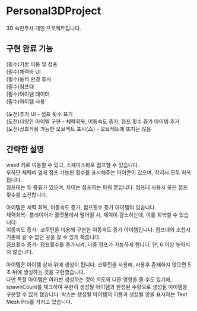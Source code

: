 # Personal3DProject
 
3D 숙련주차 개인 프로젝트입니다.


## 구현 완료 기능

(필수)기본 이동 및 점프  
(필수)체력바 UI  
(필수)동적 환경 조사  
(필수)점프대  
(필수)아이템 데이터  
(필수)아이템 사용
  
(도전)추가 UI - 점프 횟수 표기  
(도전)다양한 아이템 구현 - 체력회복, 이동속도 증가, 점프 횟수 증가 아이템 추가  
(도전)상호작용 가능한 오브젝트 표시(△) - 오브젝트에 뜨지는 않음  

## 간략한 설명

wasd 키로 이동할 수 있고, 스페이스바로 점프할 수 있습니다.  
우하단 체력바 옆에 점프 가능한 횟수를 표시해주는 아이콘이 있으며, 착지시 모두 회복됩니다.  
점프대는 두 종류가 있으며, 차이는 점프하는 파워 뿐입니다. 점프대 사용시 모든 점프 횟수를 소진합니다.  

아이템은 체력 회복, 이동속도 증가, 점프횟수 증가 아이템이 있습니다.  
체력회복- 플레이어가 플랫폼에서 떨어질 시, 체력이 감소하는데, 이를 회복할 수 있습니다.  
이동속도 증가- 코루틴을 이용해 구현한 이동속도 증가 아이템입니다. 점프대와 조합시 기존에 갈 수 없던 곳을 갈 수 있게 해줍니다.  
점프횟수 증가- 점프횟수를 증가시켜, 다중 점프가 가능하게 합니다. 단, 6 이상 높아지지 않습니다.  

아이템은 아이템 상자 위에 생성이 됩니다. 코루틴을 사용해, 사용후 존재하지 않으면 5초 뒤에 생성하는 것을 구현했습니다.  
다만 특정 아이템은 여러번 생성하는 것이 의도와 다른 영향을 줄 수도 있기에, spawnCount를 체크하여 무한히 생성될 아이템과 한정된 수량으로 생성될 아이템을 구분할 수 있게 했습니다.
박스는 생성될 아이템의 이름과 생성될 양을 표시하는 Text Mesh Pro를 가지고 있습니다.

